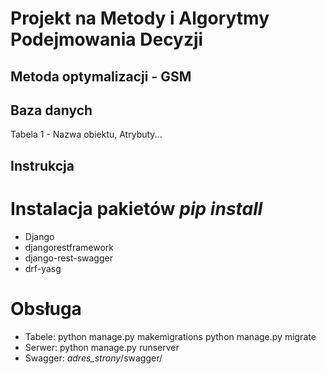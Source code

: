 # Projekt na Metody i Algorytmy Podejmowania Decyzji
## Metoda optymalizacji - GSM

## Baza danych
Tabela 1 - Nazwa obiektu, Atrybuty...


## Instrukcja
# Instalacja pakietów *pip install*
- Django
- djangorestframework
- django-rest-swagger
- drf-yasg

# Obsługa
- Tabele:
python manage.py makemigrations
python manage.py migrate
- Serwer:
python manage.py runserver
- Swagger:
*adres_strony*/swagger/